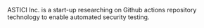 ASTICI Inc. is a start-up researching on Github actions repository technology to enable automated security testing.